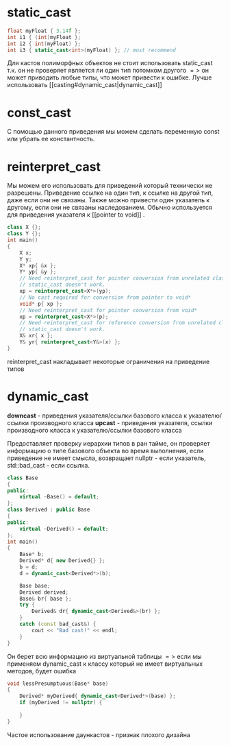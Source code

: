 # static_cast
```cpp
float myFloat { 3.14f };
int i1 { (int)myFloat };
int i2 { int(myFloat) }; 
int i3 { static_cast<int>(myFloat) }; // most recommend
```

Для кастов полиморфных объектов не стоит использовать static_cast т.к. он не проверяет является ли один тип потомком другого $=>$ он может приводить любые типы, что может привести к ошибке. Лучше использовать [[casting#dynamic_cast|dynamic_cast]]

# const_cast
С помощью данного приведения мы можем сделать переменную const или убрать ее константность.


# reinterpret_cast
Мы можем его использовать для приведений который технически не разрешены. Приведение ссылке на один тип, к ссылке на другой тип, даже если они не связаны. Также можно привести один указатель к другому, если они не связаны наследованием. Обычно используется для приведения указателя к [[pointer to void]] .

```cpp
class X {};
class Y {};
int main()
{
	X x;
	Y y;
	X* xp{ &x };
	Y* yp{ &y };
	// Need reinterpret_cast for pointer conversion from unrelated classes
	// static_cast doesn't work.
	xp = reinterpret_cast<X*>(yp);
	// No cast required for conversion from pointer to void*
	void* p{ xp };
	// Need reinterpret_cast for pointer conversion from void*
	xp = reinterpret_cast<X*>(p);
	// Need reinterpret_cast for reference conversion from unrelated classes
	// static_cast doesn't work.
	X& xr{ x };
	Y& yr{ reinterpret_cast<Y&>(x) };
}
```

reinterpret_cast накладывает некоторые ограничения на приведение типов

# dynamic_cast
**downcast** - приведения указателя/ссылки базового класса к указателю/ссылки производного класса
**upcast** - приведения указателя, ссылки производного класса к указателю/ссылки базового класса

Предоставляет проверку иерархии типов в ран тайме, он проверяет информацию о типе базового объекта во время выполнения, если приведение не имеет смысла, возвращает nullptr - если указатель, std::bad_cast - если ссылка. 

```cpp
class Base
{
public:
	virtual ~Base() = default;
};
class Derived : public Base
{
public:
	virtual ~Derived() = default;
};
int main()
{
	Base* b;
	Derived* d{ new Derived{} };
	b = d;
	d = dynamic_cast<Derived*>(b);

	Base base;
	Derived derived;
	Base& br{ base };
	try {
		Derived& dr{ dynamic_cast<Derived&>(br) };
	}
	catch (const bad_cast&) {
		cout << "Bad cast!" << endl;
	}
}
```

Он берет всю информацию из виртуальной таблицы $=>$ если мы применяем dynamic_cast к классу который не имеет виртуальных методов, будет ошибка

```cpp
void lessPresumptuous(Base* base)
{
	Derived* myDerived{ dynamic_cast<Derived*>(base) };
	if (myDerived != nullptr) {
		
	}
}
```

Частое использование даункастов - признак плохого дизайна